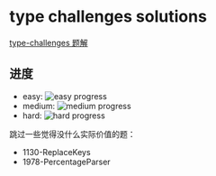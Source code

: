 # type challenges solutions

[type-challenges 题解](https://github.com/type-challenges/type-challenges)

## 进度

- easy: ![easy progress](https://img.shields.io/badge/-13%2F13-green)
- medium: ![medium progress](https://img.shields.io/badge/-48%2F65-green)
- hard: ![hard progress](https://img.shields.io/badge/-0%2F33-green)

跳过一些觉得没什么实际价值的题：

- 1130-ReplaceKeys
- 1978-PercentageParser
